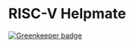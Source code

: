 # RISC-V Helpmate

[![Greenkeeper badge](https://badges.greenkeeper.io/hericlesme/riscv-helpmate.svg)](https://greenkeeper.io/)
